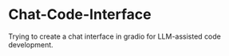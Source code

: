 # Chat-Code-Interface
Trying to create a chat interface in gradio for LLM-assisted code development.
